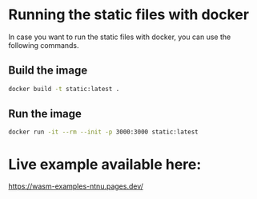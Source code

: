 # Running the static files with docker
In case you want to run the static files with docker, you can use the following commands.

## Build the image
```bash
docker build -t static:latest .
```
## Run the image
```bash
docker run -it --rm --init -p 3000:3000 static:latest
```


# Live example available here:
https://wasm-examples-ntnu.pages.dev/
